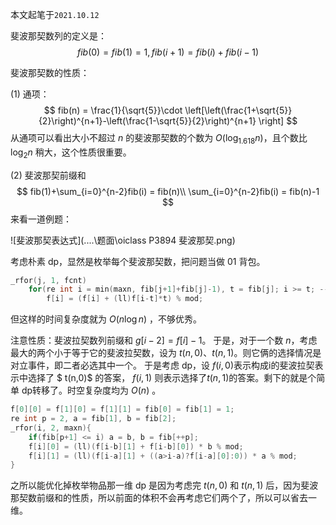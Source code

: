 本文起笔于```2021.10.12```

斐波那契数列的定义是：
$$
fib(0)=fib(1)=1,fib(i+1)=fib(i)+fib(i-1)
$$


斐波那契数的性质：

(1) 通项：
$$
fib(n) = \frac{1}{\sqrt{5}}\cdot \left[\left(\frac{1+\sqrt{5}}{2}\right)^{n+1}-\left(\frac{1-\sqrt{5}}{2}\right)^{n+1} \right]
$$
从通项可以看出大小不超过 $n$​ 的斐波那契数的个数为 $O(\log_{1.618} n)$​，且个数比 $\log_2 n$ 稍大，这个性质很重要。

(2) 斐波那契前缀和
$$
fib(1)+\sum_{i=0}^{n-2}fib(i) = fib(n)\\
\sum_{i=0}^{n-2}fib(i) = fib(n)-1
$$
来看一道例题：

![斐波那契表达式](..\..\题面\oiclass P3894 斐波那契.png)



考虑朴素 $\text{dp}$，显然是枚举每个斐波那契数，把问题当做 $\text{01}$ 背包。

```cpp
_rfor(j, 1, fcnt)
    for(re int i = min(maxn, fib[j+1]+fib[j]-1), t = fib[j]; i >= t; --i)
        f[i] = (f[i] + (ll)f[i-t]*t) % mod;
```

但这样的时间复杂度就为 $O(n\log n)$ ，不够优秀。

注意性质：斐波拉契数列前缀和 $g[i-2]=f[i]−1$​​​​​ 。
于是，对于一个数 $n$​​​​ ，考虑最大的两个小于等于它的斐波拉契数，设为 $t(n,0)$​​​​、$t(n,1)$​​​​。则它俩的选择情况是对立事件，即二者必选其中一个。
于是考虑 $\text{dp}$​​​​，设 $f(i,0)$​​​​ 表示构成i的斐波拉契表示中选择了 $ t(n,0)$​​​​ 的答案， $f(i,1)$​​​​ 则表示选择了$t(n,1)$​​​​ 的答案。剩下的就是个简单 $\text{dp}$​​​​​ 转移了。时空复杂度均为 $O(n)$​ 。

```cpp
f[0][0] = f[1][0] = f[1][1] = fib[0] = fib[1] = 1;
re int p = 2, a = fib[1], b = fib[2];
_rfor(i, 2, maxn){
    if(fib[p+1] <= i) a = b, b = fib[++p];
    f[i][0] = (ll)(f[i-b][1] + f[i-b][0]) * b % mod;
    f[i][1] = (ll)(f[i-a][1] + ((a>i-a)?f[i-a][0]:0)) * a % mod;
}
```

之所以能优化掉枚举物品那一维 $\text{dp}$ 是因为考虑完 $t(n,0)$ 和 $t(n,1)$ 后，因为斐波那契数前缀和的性质，所以前面的体积不会再考虑它们两个了，所以可以省去一维。

